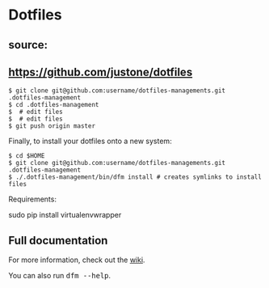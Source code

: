 # Dotfiles

## source:
## https://github.com/justone/dotfiles

    $ git clone git@github.com:username/dotfiles-managements.git .dotfiles-management
    $ cd .dotfiles-management
    $  # edit files
    $  # edit files
    $ git push origin master

Finally, to install your dotfiles onto a new system:

    $ cd $HOME
    $ git clone git@github.com:username/dotfiles-managements.git .dotfiles-management
    $ ./.dotfiles-management/bin/dfm install # creates symlinks to install files

Requirements:

sudo pip install virtualenvwrapper


## Full documentation

For more information, check out the [wiki](http://github.com/justone/dotfiles/wiki).

You can also run <tt>dfm --help</tt>.
